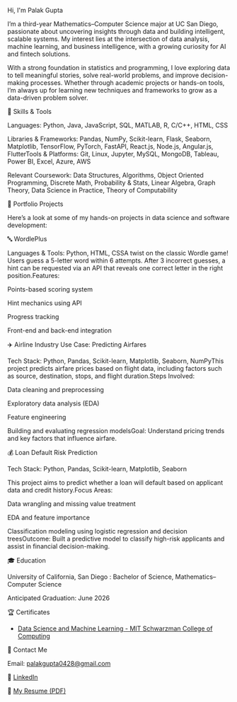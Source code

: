 Hi, I'm Palak Gupta

I’m a third-year Mathematics–Computer Science major at UC San Diego, passionate about uncovering insights through data and building intelligent, scalable systems. My interest lies at the intersection of data analysis, machine learning, and business intelligence, with a growing curiosity for AI and fintech solutions.

With a strong foundation in statistics and programming, I love exploring data to tell meaningful stories, solve real-world problems, and improve decision-making processes. Whether through academic projects or hands-on tools, I’m always up for learning new techniques and frameworks to grow as a data-driven problem solver.

🧠 Skills & Tools

Languages: Python, Java, JavaScript, SQL, MATLAB, R, C/C++, HTML, CSS

Libraries & Frameworks: Pandas, NumPy, Scikit-learn, Flask, Seaborn, Matplotlib, TensorFlow, PyTorch, FastAPI, React.js, Node.js, Angular.js, FlutterTools & Platforms: Git, Linux, Jupyter, MySQL, MongoDB, Tableau, Power BI, Excel, Azure, AWS

Relevant Coursework: Data Structures, Algorithms, Object Oriented Programming, Discrete Math, Probability & Stats, Linear Algebra, Graph Theory, Data Science in Practice, Theory of Computability

📂 Portfolio Projects

Here’s a look at some of my hands-on projects in data science and software development:

🔤 WordlePlus

Languages & Tools: Python, HTML, CSSA twist on the classic Wordle game! Users guess a 5-letter word within 6 attempts. After 3 incorrect guesses, a hint can be requested via an API that reveals one correct letter in the right position.Features:

Points-based scoring system

Hint mechanics using API

Progress tracking

Front-end and back-end integration

✈️ Airline Industry Use Case: Predicting Airfares

Tech Stack: Python, Pandas, Scikit-learn, Matplotlib, Seaborn, NumPyThis project predicts airfare prices based on flight data, including factors such as source, destination, stops, and flight duration.Steps Involved:

Data cleaning and preprocessing

Exploratory data analysis (EDA)

Feature engineering

Building and evaluating regression modelsGoal: Understand pricing trends and key factors that influence airfare.

💰 Loan Default Risk Prediction

Tech Stack: Python, Pandas, Scikit-learn, Matplotlib, Seaborn

This project aims to predict whether a loan will default based on applicant data and credit history.Focus Areas:

Data wrangling and missing value treatment

EDA and feature importance

Classification modeling using logistic regression and decision treesOutcome: Built a predictive model to classify high-risk applicants and assist in financial decision-making.

🎓 Education

University of California, San Diego : Bachelor of Science, Mathematics–Computer Science

Anticipated Graduation: June 2026

🏆 Certificates

- [Data Science and Machine Learning - MIT Schwarzman College of Computing](https://drive.google.com/file/d/1RvM2h5yK1YYIJD47eOoCNzEY5XlJdd5G/view?usp=share_link)

📧 Contact Me

Email: palakgupta0428@gmail.com

🔗 [LinkedIn](https://www.linkedin.com/in/palakgupta28/)

📄 [My Resume (PDF)](https://drive.google.com/file/d/1Nrqjr3UAGPTosYmWXalzBHccRyBIE6Wp/view?usp=share_link)

